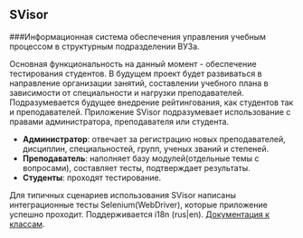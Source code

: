 ## SVisor
 
###Информационная система обеспечения управления учебным процессом в структурным подразделении ВУЗа.

Основная функциональность на данный момент - обеспечение тестирования студентов. В будущем проект будет развиваться в направление организации занятий, составлении учебного плана в зависимости от специальности и нагрузки преподавателей. Подразумевается будущее внедрение рейтингования, как студентов так и преподавателей. Приложение SVisor подразумевает использование с правами администратора, преподавателя или студента.

* **Администратор**: отвечает за регистрацию новых преподавателей, дисциплин, специальностей, групп, ученых званий и степеней.
* **Преподаватель**: наполняет базу модулей(отдельные темы с вопросами), составляет тесты, подтверждает результаты.
* **Студенты**: проходят тестирование.

Для типичных сценариев использования SVisor написаны интеграционные тесты Selenium(WebDriver), которые приложение успешно проходит. Поддерживается i18n (rus|en). 
[Документация к классам](http://novikovnick.github.io/SVisor/ "JavaDoc").

